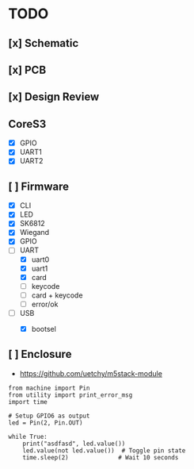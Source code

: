 # TODO

## [x] Schematic
## [x] PCB
## [x] Design Review
## CoreS3
   - [x] GPIO
   - [x] UART1
   - [x] UART2

## [ ] Firmware
   - [x] CLI
   - [x] LED
   - [x] SK6812
   - [x] Wiegand 
   - [x] GPIO
   - [ ] UART
      - [x] uart0
      - [x] uart1
      - [x] card
      - [ ] keycode
      - [ ] card + keycode
      - [ ] error/ok
   - [ ] USB
      - [x] bootsel


## [ ] Enclosure
   - https://github.com/uetchy/m5stack-module

```
from machine import Pin
from utility import print_error_msg
import time

# Setup GPIO6 as output
led = Pin(2, Pin.OUT)

while True:
    print("asdfasd", led.value())
    led.value(not led.value())  # Toggle pin state
    time.sleep(2)              # Wait 10 seconds
```